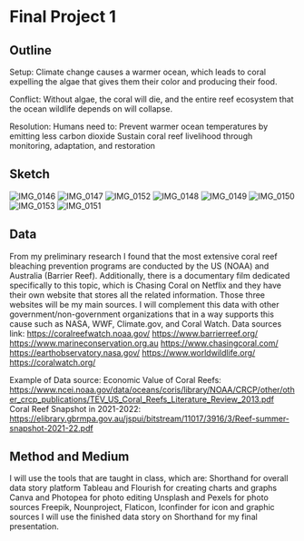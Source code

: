 
# Final Project 1

## Outline

Setup: 
Climate change causes a warmer ocean, which leads to coral expelling the algae that gives them their color and producing their food. 

Conflict:
Without algae, the coral will die, and the entire reef ecosystem that the ocean wildlife depends on will collapse. 

Resolution:
Humans need to: 
Prevent warmer ocean temperatures by emitting less carbon dioxide
Sustain coral reef livelihood through monitoring, adaptation, and restoration 

## Sketch
![IMG_0146](https://user-images.githubusercontent.com/113055203/192429410-348c42cb-6fc3-41a8-9622-725ecf65d015.jpg)
![IMG_0147](https://user-images.githubusercontent.com/113055203/192429429-497a5199-1c16-4636-a740-ff10ee4c4f6c.jpg)
![IMG_0152](https://user-images.githubusercontent.com/113055203/192429450-ab64d976-35a8-40f4-96ff-f4d43560e85f.jpg)
![IMG_0148](https://user-images.githubusercontent.com/113055203/192429482-b7c3c29b-acf4-4d0f-9090-fb0ad89c683b.jpg)
![IMG_0149](https://user-images.githubusercontent.com/113055203/192429545-9c5eeef7-21f8-48ba-b499-67572e007c57.jpg)
![IMG_0150](https://user-images.githubusercontent.com/113055203/192429569-2e00a46f-b218-4f05-8662-79fd906de031.jpg)
![IMG_0153](https://user-images.githubusercontent.com/113055203/192429586-280659a2-3716-4329-bf83-d3e03a12b32b.jpg)
![IMG_0151](https://user-images.githubusercontent.com/113055203/192429594-a9c22d76-831f-4575-a2f2-f72402601ead.jpg)

## Data
From my preliminary research I found that the most extensive coral reef bleaching prevention programs are conducted by the US (NOAA) and Australia (Barrier Reef). Additionally, there is a documentary film dedicated specifically to this topic, which is Chasing Coral on Netflix and they have their own website that stores all the related information. Those three websites will be my main sources. I will complement this data with other government/non-government organizations that in a way supports this cause such as NASA, WWF, Climate.gov, and Coral Watch.
Data sources link:
https://coralreefwatch.noaa.gov/ 
https://www.barrierreef.org/
https://www.marineconservation.org.au
https://www.chasingcoral.com/
https://earthobservatory.nasa.gov/
https://www.worldwildlife.org/
https://coralwatch.org/

Example of Data source:
Economic Value of Coral Reefs: https://www.ncei.noaa.gov/data/oceans/coris/library/NOAA/CRCP/other/other_crcp_publications/TEV_US_Coral_Reefs_Literature_Review_2013.pdf
Coral Reef Snapshot in 2021-2022: https://elibrary.gbrmpa.gov.au/jspui/bitstream/11017/3916/3/Reef-summer-snapshot-2021-22.pdf
 
## Method and Medium
I will use the tools that are taught in class, which are: 
Shorthand for overall data story platform
Tableau and Flourish for creating charts and graphs
Canva and Photopea for photo editing
Unsplash and Pexels for photo sources
Freepik, Nounproject, Flaticon, Iconfinder for icon and graphic sources
I will use the finished data story on Shorthand for my final presentation.
